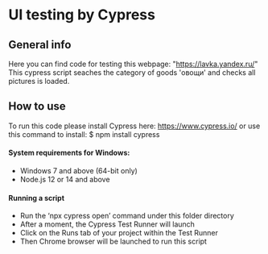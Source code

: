 # UI testing by Cypress

## General info
Here you can find code for testing this webpage:
"https://lavka.yandex.ru/"
This cypress script seaches the category of goods 'овощи' and checks all pictures is loaded. 
## How to use
To run this code please install Cypress here:
https://www.cypress.io/
or use this command to install: 
$ npm install cypress
#### System requirements for Windows:
* Windows 7 and above (64-bit only)
* Node.js 12 or 14 and above
#### Running a script
* Run the ‘npx cypress open’ command under this folder directory
* After a moment, the Cypress Test Runner will launch
* Click on the Runs tab of your project within the Test Runner
* Then Chrome browser will be launched to run this script

